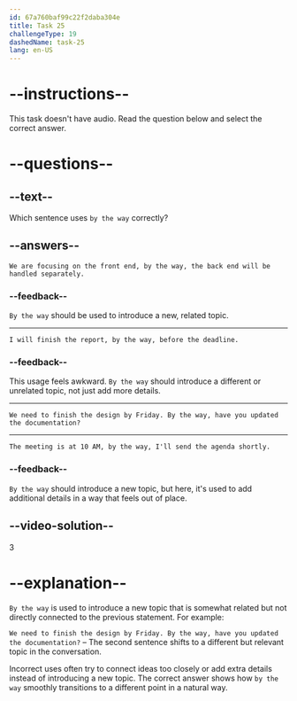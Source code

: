 ```yaml
---
id: 67a760baf99c22f2daba304e
title: Task 25
challengeType: 19
dashedName: task-25
lang: en-US
---
```


# --instructions--

This task doesn't have audio. Read the question below and select the correct answer.

# --questions--

## --text--

Which sentence uses `by the way` correctly?

## --answers--

`We are focusing on the front end, by the way, the back end will be handled separately.`

### --feedback--

`By the way` should be used to introduce a new, related topic.

---

`I will finish the report, by the way, before the deadline.`

### --feedback--

This usage feels awkward. `By the way` should introduce a different or unrelated topic, not just add more details.

---

`We need to finish the design by Friday. By the way, have you updated the documentation?`

---

`The meeting is at 10 AM, by the way, I'll send the agenda shortly.`

### --feedback--

`By the way` should introduce a new topic, but here, it's used to add additional details in a way that feels out of place.

## --video-solution--

3

# --explanation--  

`By the way` is used to introduce a new topic that is somewhat related but not directly connected to the previous statement. For example: 

`We need to finish the design by Friday. By the way, have you updated the documentation?` – The second sentence shifts to a different but relevant topic in the conversation.  

Incorrect uses often try to connect ideas too closely or add extra details instead of introducing a new topic. The correct answer shows how `by the way` smoothly transitions to a different point in a natural way.  
